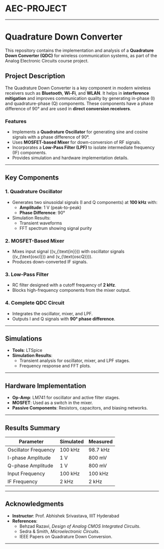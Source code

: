 # AEC-PROJECT
---

# **Quadrature Down Converter**

This repository contains the implementation and analysis of a **Quadrature Down Converter (QDC)** for wireless communication systems, as part of the Analog Electronic Circuits course project.

## **Project Description**
The Quadrature Down Converter is a key component in modern wireless receivers such as **Bluetooth**, **Wi-Fi**, and **WLAN**. It helps in **interference mitigation** and improves communication quality by generating in-phase (I) and quadrature-phase (Q) components. These components have a phase difference of 90° and are used in **direct conversion receivers**.

### **Features**
- Implements a **Quadrature Oscillator** for generating sine and cosine signals with a phase difference of 90°.
- Uses **MOSFET-based Mixer** for down-conversion of RF signals.
- Incorporates a **Low-Pass Filter (LPF)** to isolate intermediate frequency (IF) components.
- Provides simulation and hardware implementation details.

---


## **Key Components**

### **1. Quadrature Oscillator**
- Generates two sinusoidal signals (I and Q components) at **100 kHz** with:
  - **Amplitude**: 1 V (peak-to-peak)
  - **Phase Difference**: 90°
- Simulation Results:
  - Transient waveforms
  - FFT spectrum showing signal purity

### **2. MOSFET-Based Mixer**
- Mixes input signal (\(v_{\text{in}}\)) with oscillator signals (\(v_{\text{oscI}}\) and \(v_{\text{oscQ}}\)).
- Produces down-converted IF signals.

### **3. Low-Pass Filter**
- RC filter designed with a cutoff frequency of **2 kHz**.
- Blocks high-frequency components from the mixer output.

### **4. Complete QDC Circuit**
- Integrates the oscillator, mixer, and LPF.
- Outputs I and Q signals with **90° phase difference**.

---

## **Simulations**
- **Tools**: LTSpice
- **Simulation Results**:
  - Transient analysis for oscillator, mixer, and LPF stages.
  - Frequency response and FFT plots.

---

## **Hardware Implementation**
- **Op-Amp**: LM741 for oscillator and active filter stages.
- **MOSFET**: Used as a switch in the mixer.
- **Passive Components**: Resistors, capacitors, and biasing networks.

---

## **Results Summary**
| Parameter                     | Simulated     | Measured      |
|-------------------------------|---------------|---------------|
| Oscillator Frequency          | 100 kHz       | 98.7 kHz      |
| I-phase Amplitude             | 1 V           | 800 mV        |
| Q-phase Amplitude             | 1 V           | 800 mV        |
| Input Frequency               | 100 kHz       | 100 kHz       |
| IF Frequency                  | 2 kHz         | 2 kHz         |

---

## **Acknowledgments**
- **Instructor**: Prof. Abhishek Srivastava, IIIT Hyderabad
- **References**:
  - Behzad Razavi, *Design of Analog CMOS Integrated Circuits*.
  - Sedra & Smith, *Microelectronic Circuits*.
  - IEEE Papers on Quadrature Down Conversion.

---
